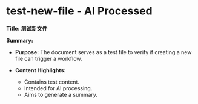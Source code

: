 # test-new-file - AI Processed

**Title: 测试新文件**

**Summary:**

- **Purpose:** The document serves as a test file to verify if creating a new file can trigger a workflow.
  
- **Content Highlights:**
  - Contains test content.
  - Intended for AI processing.
  - Aims to generate a summary.